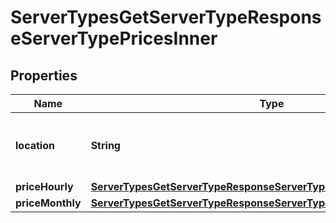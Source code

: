 

# ServerTypesGetServerTypeResponseServerTypePricesInner


## Properties

| Name | Type | Description | Notes |
|------------ | ------------- | ------------- | -------------|
|**location** | **String** | Name of the Location the price is for |  |
|**priceHourly** | [**ServerTypesGetServerTypeResponseServerTypePricesInnerPriceHourly**](ServerTypesGetServerTypeResponseServerTypePricesInnerPriceHourly.md) |  |  |
|**priceMonthly** | [**ServerTypesGetServerTypeResponseServerTypePricesInnerPriceMonthly**](ServerTypesGetServerTypeResponseServerTypePricesInnerPriceMonthly.md) |  |  |




